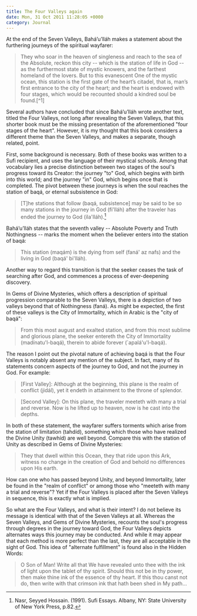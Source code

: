 ```yaml
---
title: The Four Valleys again
date: Mon, 31 Oct 2011 11:28:05 +0000
category: Journal
---
```


At the end of the Seven Valleys, Bahá’u’lláh makes a statement about the furthering journeys of the spiritual wayfarer:

> They who soar in the heaven of singleness and reach to the sea of the Absolute, reckon this city -- which is the station of life in God -- as the furthermost state of mystic knowers, and the farthest homeland of the lovers.  But to this evanescent One of the mystic ocean, this station is the first gate of the heart’s citadel, that is, man’s first entrance to the city of the heart; and the heart is endowed with four stages, which would be recounted should a kindred soul be found.[^1]

Several authors have concluded that since Bahá’u’lláh wrote another text, titled the Four Valleys, not long after revealing the Seven Valleys, that this shorter book must be the missing presentation of the aforementioned "four stages of the heart".  However, it is my thought that this book considers a different theme than the Seven Valleys, and makes a separate, though related, point.

First, some background is necessary.  Both of these books was written to a Sufi recipient, and uses the language of their mystical schools.  Among that vocabulary lies a precise distinction between two stages of the soul's progress toward its Creator: the journey "to" God, which begins with birth into this world; and the journey "in" God, which begins once that is completed.  The pivot between these journeys is when the soul reaches the station of baqá, or eternal subsistence in God:

> [T]he stations that follow (baqá, subsistence] may be said to be so many stations in the journey in God (fi'lláh) after the traveler has ended the journey to God (ila'lláh).[^2]

Bahá’u’lláh states that the seventh valley -- Absolute Poverty and Truth Nothingness -- marks the moment when the believer enters into the station of baqá:

> This station (maqám) is the dying from self (faná' az nafs) and the living in God (baqá' bi'lláh).

Another way to regard this transition is that the seeker ceases the task of searching after God, and commences a process of ever-deepening discovery.

In Gems of Divine Mysteries, which offers a description of spiritual progression comparable to the Seven Valleys, there is a depiction of two valleys beyond that of Nothingness (faná).  As might be expected, the first of these valleys is the City of Immortality, which in Arabic is the "city of baqá":

> From this most august and exalted station, and from this most sublime and glorious plane, the seeker entereth the City of Immortality (madínatu'l-baqá), therein to abide forever (`apalá'u'l-baqá).

The reason I point out the pivotal nature of achieving baqá is that the Four Valleys is notably absent any mention of the subject.  In fact, many of its statements concern aspects of the journey to God, and not the journey in God.  For example:

> [First Valley]: Although at the beginning, this plane is the realm of conflict (jidál), yet it endeth in attainment to the throne of splendor.

> [Second Valley]: On this plane, the traveler meeteth with many a trial and reverse.  Now is he lifted up to heaven, now is he cast into the depths.

In both of these statement, the wayfarer suffers torments which arise from the station of limitation (tahdíd), something which those who have realized the Divine Unity (tawhíd) are well beyond.  Compare this with the station of Unity as described in Gems of Divine Mysteries:

> They that dwell within this Ocean, they that ride upon this Ark, witness no change in the creation of God and behold no differences upon His earth.

How can one who has passed beyond Unity, and beyond Immortality, later be found in the "realm of conflict" or among those who "meeteth with many a trial and reverse"?  Yet if the Four Valleys is placed after the Seven Valleys in sequence, this is exactly what is implied.

So what are the Four Valleys, and what is their intent?  I do not believe its message is identical with that of the Seven Valleys at all.  Whereas the Seven Valleys, and Gems of Divine Mysteries, recounts the soul's progress through degrees in the journey toward God, the Four Valleys depicts alternates ways this journey may be conducted.  And while it may appear that each method is more perfect than the last, they are all acceptable in the sight of God.  This idea of "alternate fulfillment" is found also in the Hidden Words:

> O Son of Man!  Write all that We have revealed unto thee with the ink of light upon the tablet of thy spirit.  Should this not be in thy power, then make thine ink of the essence of thy heart.  If this thou canst not do, then write with that crimson ink that hath been shed in My path...

[^2]: Nasr, Seyyed Hossain. (1991). Sufi Essays. Albany, NY: State University of New York Press, p.82.
